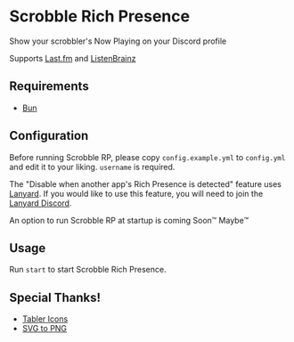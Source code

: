 # Scrobble Rich Presence

Show your scrobbler's Now Playing on your Discord profile

Supports [Last.fm] and [ListenBrainz]

## Requirements

- [Bun](https://bun.sh)

## Configuration

Before running Scrobble RP, please copy `config.example.yml` to `config.yml`
and edit it to your liking. `username` is required.

The "Disable when another app's Rich Presence is detected" feature uses [Lanyard].
If you would like to use this feature, you will need to join the [Lanyard Discord].

An option to run Scrobble RP at startup is coming Soon™️ Maybe™️

## Usage

Run `start` to start Scrobble Rich Presence.

## Special Thanks!

- [Tabler Icons](https://tabler.io/icons)
- [SVG to PNG](https://github.com/vincerubinetti/svg-to-png)

[lanyard]: https://github.com/Phineas/lanyard
[lanyard discord]: https://discord.gg/lanyard
[last.fm]: https://last.fm/
[listenbrainz]: https://listenbrainz.org/
